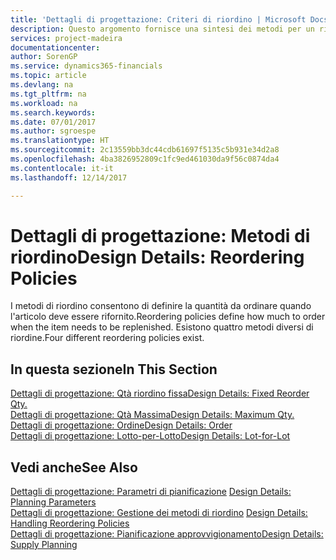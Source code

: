 ```yaml
---
title: 'Dettagli di progettazione: Criteri di riordino | Microsoft Docs'
description: Questo argomento fornisce una sintesi dei metodi per un rifornimento articoli.
services: project-madeira
documentationcenter: 
author: SorenGP
ms.service: dynamics365-financials
ms.topic: article
ms.devlang: na
ms.tgt_pltfrm: na
ms.workload: na
ms.search.keywords: 
ms.date: 07/01/2017
ms.author: sgroespe
ms.translationtype: HT
ms.sourcegitcommit: 2c13559bb3dc44cdb61697f5135c5b931e34d2a8
ms.openlocfilehash: 4ba3826952809c1fc9ed461030da9f56c0874da4
ms.contentlocale: it-it
ms.lasthandoff: 12/14/2017

---
```

# <a name="design-details-reordering-policies"></a><span data-ttu-id="36bd5-103">Dettagli di progettazione: Metodi di riordino</span><span class="sxs-lookup"><span data-stu-id="36bd5-103">Design Details: Reordering Policies</span></span>
<span data-ttu-id="36bd5-104">I metodi di riordino consentono di definire la quantità da ordinare quando l'articolo deve essere rifornito.</span><span class="sxs-lookup"><span data-stu-id="36bd5-104">Reordering policies define how much to order when the item needs to be replenished.</span></span> <span data-ttu-id="36bd5-105">Esistono quattro metodi diversi di riordine.</span><span class="sxs-lookup"><span data-stu-id="36bd5-105">Four different reordering policies exist.</span></span>  

## <a name="in-this-section"></a><span data-ttu-id="36bd5-106">In questa sezione</span><span class="sxs-lookup"><span data-stu-id="36bd5-106">In This Section</span></span>  
[<span data-ttu-id="36bd5-107">Dettagli di progettazione: Qtà riordino fissa</span><span class="sxs-lookup"><span data-stu-id="36bd5-107">Design Details: Fixed Reorder Qty.</span></span>](design-details-fixed-reorder-qty.md)  
[<span data-ttu-id="36bd5-108">Dettagli di progettazione: Qtà Massima</span><span class="sxs-lookup"><span data-stu-id="36bd5-108">Design Details: Maximum Qty.</span></span>](design-details-maximum-qty.md)  
[<span data-ttu-id="36bd5-109">Dettagli di progettazione: Ordine</span><span class="sxs-lookup"><span data-stu-id="36bd5-109">Design Details: Order</span></span>](design-details-order.md)  
[<span data-ttu-id="36bd5-110">Dettagli di progettazione: Lotto-per-Lotto</span><span class="sxs-lookup"><span data-stu-id="36bd5-110">Design Details: Lot-for-Lot</span></span>](design-details-lot-for-lot.md)  

## <a name="see-also"></a><span data-ttu-id="36bd5-111">Vedi anche</span><span class="sxs-lookup"><span data-stu-id="36bd5-111">See Also</span></span>  
<span data-ttu-id="36bd5-112">[Dettagli di progettazione: Parametri di pianificazione](design-details-planning-parameters.md) </span><span class="sxs-lookup"><span data-stu-id="36bd5-112">[Design Details: Planning Parameters](design-details-planning-parameters.md) </span></span>  
<span data-ttu-id="36bd5-113">[Dettagli di progettazione: Gestione dei metodi di riordino](design-details-handling-reordering-policies.md) </span><span class="sxs-lookup"><span data-stu-id="36bd5-113">[Design Details: Handling Reordering Policies](design-details-handling-reordering-policies.md) </span></span>  
[<span data-ttu-id="36bd5-114">Dettagli di progettazione: Pianificazione approvvigionamento</span><span class="sxs-lookup"><span data-stu-id="36bd5-114">Design Details: Supply Planning</span></span>](design-details-supply-planning.md)

